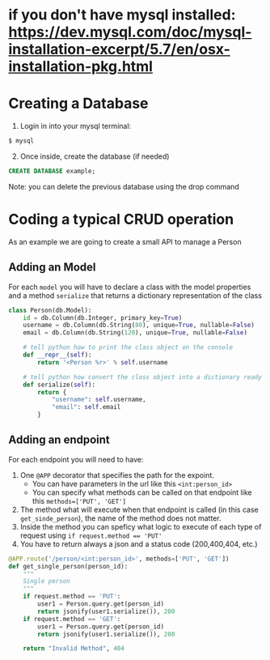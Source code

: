 # if you don't have mysql installed: https://dev.mysql.com/doc/mysql-installation-excerpt/5.7/en/osx-installation-pkg.html

# Creating a Database

1. Login in into your mysql terminal:
```sh
$ mysql
```
2. Once inside, create the database (if needed)
```sql
CREATE DATABASE example;
```
Note: you can delete the previous database using the drop command

# Coding a typical CRUD operation

As an example we are going to create a small API to manage a Person

## Adding an Model

For each `model` you will have to declare a class with the model properties and a method `serialize` that returns a dictionary representation of the class

```py
class Person(db.Model):
    id = db.Column(db.Integer, primary_key=True)
    username = db.Column(db.String(80), unique=True, nullable=False)
    email = db.Column(db.String(120), unique=True, nullable=False)

    # tell python how to print the class object on the console
    def __repr__(self):
        return '<Person %r>' % self.username

    # tell python how convert the class object into a dictionary ready to jsonify
    def serialize(self):
        return {
            "username": self.username,
            "email": self.email
        }

```

## Adding an endpoint

For each endpoint you will need to have:
1. One `@APP` decorator that specifies the path for the expoint.
    - You can have parameters in the url like this `<int:person_id>`
    - You can specify what methods can be called on that endpoint like this `methods=['PUT', 'GET']`
2. The method what will execute when that endpoint is called (in this case `get_sinde_person`), the name of the method does not matter.
3. Inside the method you can speficy what logic to execute of each type of request using `if request.method == 'PUT'`
4. You have to return always a json and a status code (200,400,404, etc.)

```py
@APP.route('/person/<int:person_id>', methods=['PUT', 'GET'])
def get_single_person(person_id):
    """
    Single person
    """
    if request.method == 'PUT':
        user1 = Person.query.get(person_id)
        return jsonify(user1.serialize()), 200
    if request.method == 'GET':
        user1 = Person.query.get(person_id)
        return jsonify(user1.serialize()), 200

    return "Invalid Method", 404
```